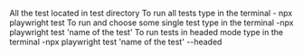 All the test located in test directory
To run all tests type in the terminal - npx playwright test
To run and choose some single test type in the terminal -npx playwright test 'name of the test'
To run tests in headed mode type in the terminal -npx playwright test 'name of the test' --headed
